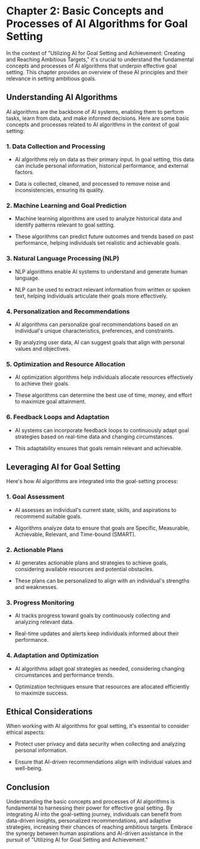 Chapter 2: Basic Concepts and Processes of AI Algorithms for Goal Setting
=========================================================================

In the context of "Utilizing AI for Goal Setting and Achievement: Creating and Reaching Ambitious Targets," it's crucial to understand the fundamental concepts and processes of AI algorithms that underpin effective goal setting. This chapter provides an overview of these AI principles and their relevance in setting ambitious goals.

Understanding AI Algorithms
---------------------------

AI algorithms are the backbone of AI systems, enabling them to perform tasks, learn from data, and make informed decisions. Here are some basic concepts and processes related to AI algorithms in the context of goal setting:

### **1. Data Collection and Processing**

* AI algorithms rely on data as their primary input. In goal setting, this data can include personal information, historical performance, and external factors.

* Data is collected, cleaned, and processed to remove noise and inconsistencies, ensuring its quality.

### **2. Machine Learning and Goal Prediction**

* Machine learning algorithms are used to analyze historical data and identify patterns relevant to goal setting.

* These algorithms can predict future outcomes and trends based on past performance, helping individuals set realistic and achievable goals.

### **3. Natural Language Processing (NLP)**

* NLP algorithms enable AI systems to understand and generate human language.

* NLP can be used to extract relevant information from written or spoken text, helping individuals articulate their goals more effectively.

### **4. Personalization and Recommendations**

* AI algorithms can personalize goal recommendations based on an individual's unique characteristics, preferences, and constraints.

* By analyzing user data, AI can suggest goals that align with personal values and objectives.

### **5. Optimization and Resource Allocation**

* AI optimization algorithms help individuals allocate resources effectively to achieve their goals.

* These algorithms can determine the best use of time, money, and effort to maximize goal attainment.

### **6. Feedback Loops and Adaptation**

* AI systems can incorporate feedback loops to continuously adapt goal strategies based on real-time data and changing circumstances.

* This adaptability ensures that goals remain relevant and achievable.

Leveraging AI for Goal Setting
------------------------------

Here's how AI algorithms are integrated into the goal-setting process:

### **1. Goal Assessment**

* AI assesses an individual's current state, skills, and aspirations to recommend suitable goals.

* Algorithms analyze data to ensure that goals are Specific, Measurable, Achievable, Relevant, and Time-bound (SMART).

### **2. Actionable Plans**

* AI generates actionable plans and strategies to achieve goals, considering available resources and potential obstacles.

* These plans can be personalized to align with an individual's strengths and weaknesses.

### **3. Progress Monitoring**

* AI tracks progress toward goals by continuously collecting and analyzing relevant data.

* Real-time updates and alerts keep individuals informed about their performance.

### **4. Adaptation and Optimization**

* AI algorithms adapt goal strategies as needed, considering changing circumstances and performance trends.

* Optimization techniques ensure that resources are allocated efficiently to maximize success.

Ethical Considerations
----------------------

When working with AI algorithms for goal setting, it's essential to consider ethical aspects:

* Protect user privacy and data security when collecting and analyzing personal information.

* Ensure that AI-driven recommendations align with individual values and well-being.

Conclusion
----------

Understanding the basic concepts and processes of AI algorithms is fundamental to harnessing their power for effective goal setting. By integrating AI into the goal-setting journey, individuals can benefit from data-driven insights, personalized recommendations, and adaptive strategies, increasing their chances of reaching ambitious targets. Embrace the synergy between human aspirations and AI-driven assistance in the pursuit of "Utilizing AI for Goal Setting and Achievement."
